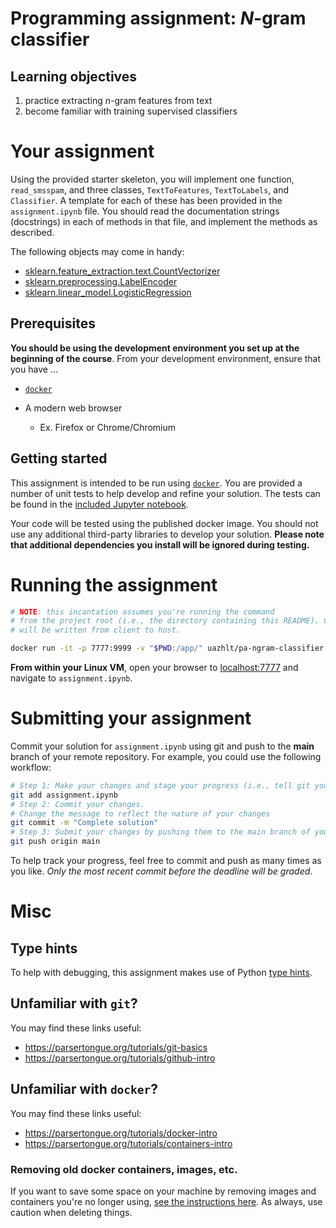 # Programming assignment: _N_-gram classifier


## Learning objectives

1. practice extracting _n_-gram features from text
2. become familiar with training supervised classifiers

# Your assignment

Using the provided starter skeleton, you will implement one function, `read_smsspam`, and three classes,
`TextToFeatures`, `TextToLabels`, and `Classifier`.
A template for each of these has been provided in the `assignment.ipynb` file.
You should read the documentation strings (docstrings) in each of methods in
that file, and implement the methods as described.

The following objects may come in handy:
* [sklearn.feature_extraction.text.CountVectorizer](https://scikit-learn.org/stable/modules/generated/sklearn.feature_extraction.text.CountVectorizer.html)
* [sklearn.preprocessing.LabelEncoder](https://scikit-learn.org/stable/modules/generated/sklearn.preprocessing.LabelEncoder.html)
* [sklearn.linear_model.LogisticRegression](https://scikit-learn.org/stable/modules/generated/sklearn.linear_model.LogisticRegression.html) 


## Prerequisites

**You should be using the development environment you set up at the beginning of the course**.  From your development environment, ensure that you have ...

- [`docker`](https://parsertongue.org/tutorials/ubuntu-install-docker/)

- A modern web browser
  - Ex. Firefox or Chrome/Chromium


## Getting started

This assignment is intended to be run using [`docker`](https://docs.docker.com/install/).  You are provided a number of unit tests to help develop and refine your solution.  The tests can be found in the [included Jupyter notebook](./assignment.ipynb).

Your code will be tested using the published docker image.  You should not use any additional third-party libraries to develop your solution.  **Please note that additional dependencies you install will be ignored during testing.**


# Running the assignment


```bash
# NOTE: this incantation assumes you're running the command 
# from the project root (i.e., the directory containing this README). Changes to files under notebooks 
# will be written from client to host.

docker run -it -p 7777:9999 -v "$PWD:/app/" uazhlt/pa-ngram-classifier:latest
```

**From within your Linux VM**, open your browser to [localhost:7777](localhost:7777) and navigate to `assignment.ipynb`.



# Submitting your assignment

Commit your solution for `assignment.ipynb` using git and push to the **main** branch of your remote repository.  For example, you could use the following workflow:

```bash
# Step 1: Make your changes and stage your progress (i.e., tell git you want to "save" certain changes)
git add assignment.ipynb
# Step 2: Commit your changes.
# Change the message to reflect the nature of your changes
git commit -m "Complete solution"
# Step 3: Submit your changes by pushing them to the main branch of your remote repo
git push origin main
```

To help track your progress, feel free to commit and push as many times as you like.  _Only the most recent commit before the deadline will be graded_.


# Misc

## Type hints

To help with debugging, this assignment makes use of Python [type hints](https://docs.python.org/3.8/library/typing.html).

## Unfamiliar with `git`?

You may find these links useful:

- https://parsertongue.org/tutorials/git-basics
- https://parsertongue.org/tutorials/github-intro

## Unfamiliar with `docker`?

You may find these links useful:

- https://parsertongue.org/tutorials/docker-intro
- https://parsertongue.org/tutorials/containers-intro

### Removing old docker containers, images, etc.

If you want to save some space on your machine by removing images and containers you're no longer using, [see the instructions here](https://docs.docker.com/config/pruning/).  As always, use caution when deleting things.
